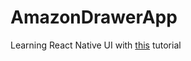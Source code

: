 # AmazonDrawerApp
Learning React Native UI with [this](https://blog.expo.io/tutorial-amazon-app-ui-clone-ebd594ac3571) tutorial